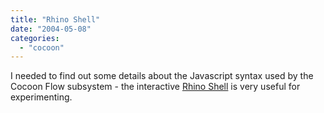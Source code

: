 ```yaml
---
title: "Rhino Shell"
date: "2004-05-08"
categories: 
  - "cocoon"
---
```


I needed to find out some details about the Javascript syntax used by the Cocoon Flow subsystem - the interactive [Rhino Shell](http://wiki.apache.org/cocoon/RhinoShell) is very useful for experimenting.
